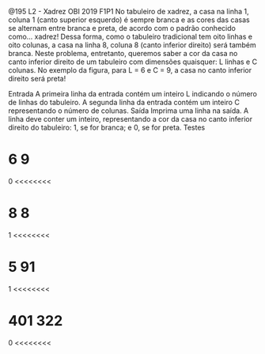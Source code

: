 @195 L2 - Xadrez OBI 2019 F1P1
No tabuleiro de xadrez, a casa na linha 1, coluna 1 (canto superior esquerdo) é sempre branca e as cores das casas se alternam entre branca e preta, de acordo com o padrão conhecido como… xadrez! Dessa forma, como o tabuleiro tradicional tem oito linhas e oito colunas, a casa na linha 8, coluna 8 (canto inferior direito) será também branca. Neste problema, entretanto, queremos saber a cor da casa no canto inferior direito de um tabuleiro com dimensões quaisquer: L linhas e C colunas. No exemplo da figura, para L = 6 e C = 9, a casa no canto inferior direito será preta!



Entrada
A primeira linha da entrada contém um inteiro L indicando o número de linhas do tabuleiro.
A segunda linha da entrada contém um inteiro C representando o número de colunas.
Saída
Imprima uma linha na saída. A linha deve conter um inteiro, representando a cor da casa no canto inferior direito do tabuleiro:
1, se for branca; e
0, se for preta.
Testes
>>>>>>>>
6
9
========
0
<<<<<<<<

>>>>>>>>
8
8
========
1
<<<<<<<<

>>>>>>>>
5
91
========
1
<<<<<<<<

>>>>>>>>
401
322
========
0
<<<<<<<<
